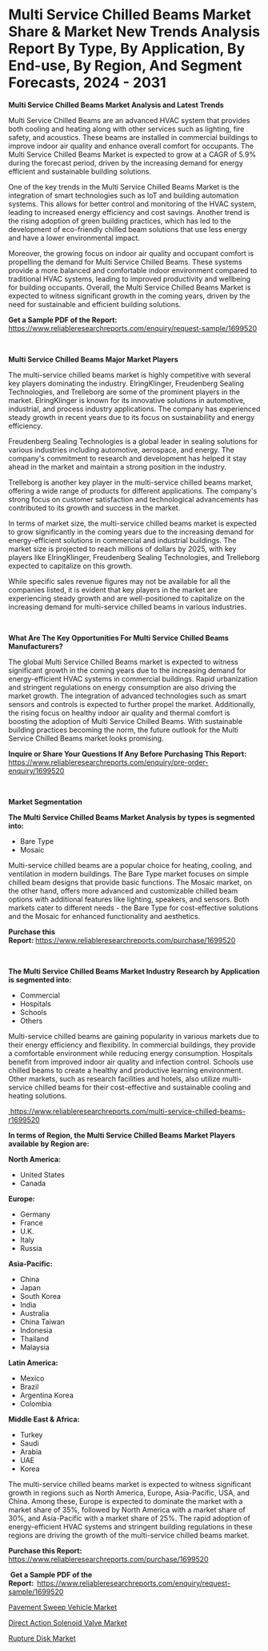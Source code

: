 <p><h1>Multi Service Chilled Beams Market Share & Market New Trends Analysis Report By Type, By Application, By End-use, By Region, And Segment Forecasts, 2024 - 2031</h1></p><p><strong>Multi Service Chilled Beams Market Analysis and Latest Trends</strong></p>
<p><p>Multi Service Chilled Beams are an advanced HVAC system that provides both cooling and heating along with other services such as lighting, fire safety, and acoustics. These beams are installed in commercial buildings to improve indoor air quality and enhance overall comfort for occupants. The Multi Service Chilled Beams Market is expected to grow at a CAGR of 5.9% during the forecast period, driven by the increasing demand for energy efficient and sustainable building solutions.</p><p>One of the key trends in the Multi Service Chilled Beams Market is the integration of smart technologies such as IoT and building automation systems. This allows for better control and monitoring of the HVAC system, leading to increased energy efficiency and cost savings. Another trend is the rising adoption of green building practices, which has led to the development of eco-friendly chilled beam solutions that use less energy and have a lower environmental impact.</p><p>Moreover, the growing focus on indoor air quality and occupant comfort is propelling the demand for Multi Service Chilled Beams. These systems provide a more balanced and comfortable indoor environment compared to traditional HVAC systems, leading to improved productivity and wellbeing for building occupants. Overall, the Multi Service Chilled Beams Market is expected to witness significant growth in the coming years, driven by the need for sustainable and efficient building solutions.</p></p>
<p><strong>Get a Sample PDF of the Report:&nbsp;</strong> <a href="https://www.reliableresearchreports.com/enquiry/request-sample/1699520">https://www.reliableresearchreports.com/enquiry/request-sample/1699520</a></p>
<p>&nbsp;</p>
<p><strong>Multi Service Chilled Beams Major Market Players</strong></p>
<p><p>The multi-service chilled beams market is highly competitive with several key players dominating the industry. ElringKlinger, Freudenberg Sealing Technologies, and Trelleborg are some of the prominent players in the market. ElringKlinger is known for its innovative solutions in automotive, industrial, and process industry applications. The company has experienced steady growth in recent years due to its focus on sustainability and energy efficiency.</p><p>Freudenberg Sealing Technologies is a global leader in sealing solutions for various industries including automotive, aerospace, and energy. The company's commitment to research and development has helped it stay ahead in the market and maintain a strong position in the industry.</p><p>Trelleborg is another key player in the multi-service chilled beams market, offering a wide range of products for different applications. The company's strong focus on customer satisfaction and technological advancements has contributed to its growth and success in the market.</p><p>In terms of market size, the multi-service chilled beams market is expected to grow significantly in the coming years due to the increasing demand for energy-efficient solutions in commercial and industrial buildings. The market size is projected to reach millions of dollars by 2025, with key players like ElringKlinger, Freudenberg Sealing Technologies, and Trelleborg expected to capitalize on this growth.</p><p>While specific sales revenue figures may not be available for all the companies listed, it is evident that key players in the market are experiencing steady growth and are well-positioned to capitalize on the increasing demand for multi-service chilled beams in various industries.</p></p>
<p>&nbsp;</p>
<p><strong>What Are The Key Opportunities For Multi Service Chilled Beams Manufacturers?</strong></p>
<p><p>The global Multi Service Chilled Beams market is expected to witness significant growth in the coming years due to the increasing demand for energy-efficient HVAC systems in commercial buildings. Rapid urbanization and stringent regulations on energy consumption are also driving the market growth. The integration of advanced technologies such as smart sensors and controls is expected to further propel the market. Additionally, the rising focus on healthy indoor air quality and thermal comfort is boosting the adoption of Multi Service Chilled Beams. With sustainable building practices becoming the norm, the future outlook for the Multi Service Chilled Beams market looks promising.</p></p>
<p><strong>Inquire or Share Your Questions If Any Before Purchasing This Report:</strong> <a href="https://www.reliableresearchreports.com/enquiry/pre-order-enquiry/1699520">https://www.reliableresearchreports.com/enquiry/pre-order-enquiry/1699520</a></p>
<p>&nbsp;</p>
<p><strong>Market Segmentation</strong></p>
<p><strong>The Multi Service Chilled Beams Market Analysis by types is segmented into:</strong></p>
<p><ul><li>Bare Type</li><li>Mosaic</li></ul></p>
<p><p>Multi-service chilled beams are a popular choice for heating, cooling, and ventilation in modern buildings. The Bare Type market focuses on simple chilled beam designs that provide basic functions. The Mosaic market, on the other hand, offers more advanced and customizable chilled beam options with additional features like lighting, speakers, and sensors. Both markets cater to different needs - the Bare Type for cost-effective solutions and the Mosaic for enhanced functionality and aesthetics.</p></p>
<p><strong>Purchase this Report:&nbsp;</strong><a href="https://www.reliableresearchreports.com/purchase/1699520">https://www.reliableresearchreports.com/purchase/1699520</a></p>
<p>&nbsp;</p>
<p><strong>The Multi Service Chilled Beams Market Industry Research by Application is segmented into:</strong></p>
<p><ul><li>Commercial</li><li>Hospitals</li><li>Schools</li><li>Others</li></ul></p>
<p><p>Multi-service chilled beams are gaining popularity in various markets due to their energy efficiency and flexibility. In commercial buildings, they provide a comfortable environment while reducing energy consumption. Hospitals benefit from improved indoor air quality and infection control. Schools use chilled beams to create a healthy and productive learning environment. Other markets, such as research facilities and hotels, also utilize multi-service chilled beams for their cost-effective and sustainable cooling and heating solutions.</p></p>
<p><a href="https://www.reliableresearchreports.com/multi-service-chilled-beams-r1699520">&nbsp;https://www.reliableresearchreports.com/multi-service-chilled-beams-r1699520</a></p>
<p><strong>In terms of Region, the Multi Service Chilled Beams Market Players available by Region are:</strong></p>
<p>
    <p> <strong> North America: </strong>
        <ul>
            <li>United States</li>
            <li>Canada</li>
        </ul>
        </p> 
    <p> <strong> Europe: </strong>
        <ul>
            <li>Germany</li>
            <li>France</li>
            <li>U.K.</li>
            <li>Italy</li>
            <li>Russia</li>
        </ul>
        </p> 
    <p> <strong> Asia-Pacific: </strong>
        <ul>
            <li>China</li>
            <li>Japan</li>
            <li>South Korea</li>
            <li>India</li>
            <li>Australia</li>
            <li>China Taiwan</li>
            <li>Indonesia</li>
            <li>Thailand</li>
            <li>Malaysia</li>
        </ul>
        </p> 
    <p> <strong> Latin America: </strong>
        <ul>
            <li>Mexico</li>
            <li>Brazil</li>
            <li>Argentina Korea</li>
            <li>Colombia</li>
        </ul>
        </p> 
    <p> <strong> Middle East & Africa: </strong>
        <ul>
            <li>Turkey</li>
            <li>Saudi</li>
            <li>Arabia</li>
            <li>UAE</li>
            <li>Korea</li>
        </ul>
    </p>
    </p>
<p><p>The multi-service chilled beams market is expected to witness significant growth in regions such as North America, Europe, Asia-Pacific, USA, and China. Among these, Europe is expected to dominate the market with a market share of 35%, followed by North America with a market share of 30%, and Asia-Pacific with a market share of 25%. The rapid adoption of energy-efficient HVAC systems and stringent building regulations in these regions are driving the growth of the multi-service chilled beams market.</p></p>
<p><strong>Purchase this Report: </strong><a href="https://www.reliableresearchreports.com/purchase/1699520">https://www.reliableresearchreports.com/purchase/1699520</a></p>
<p>&nbsp;<strong>Get a Sample PDF of the Report:&nbsp;&nbsp;</strong><a href="https://www.reliableresearchreports.com/enquiry/request-sample/1699520">https://www.reliableresearchreports.com/enquiry/request-sample/1699520</a></p>
<p><strong></strong></p>
<p><p><a href="https://www.linkedin.com/pulse/decoding-pavement-sweep-vehicle-market-deep-dive-latest-vpbff?trackingId=OdaIZXmu1FYCXNY873cQ%2BQ%3D%3D">Pavement Sweep Vehicle Market</a></p><p><a href="https://github.com/okotobwrhuteie/Market-Research-Report-List-2/blob/main/direct-action-solenoid-valve-market.md">Direct Action Solenoid Valve Market</a></p><p><a href="https://github.com/myacatherineblakecaczo9vcsw/Market-Research-Report-List-2/blob/main/rupture-disk-market.md">Rupture Disk Market</a></p></p>